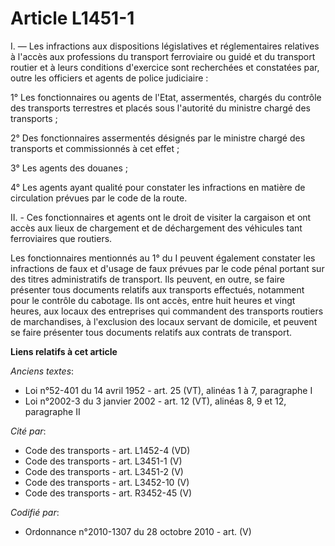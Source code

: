 # Article L1451-1

I. ― Les infractions aux dispositions législatives et réglementaires relatives à l'accès aux professions du transport
ferroviaire ou guidé et du transport routier et à leurs conditions d'exercice sont recherchées et constatées par, outre les
officiers et agents de police judiciaire :

1° Les fonctionnaires ou agents de l'Etat, assermentés, chargés du contrôle des transports terrestres et placés sous
l'autorité du ministre chargé des transports ;

2° Des fonctionnaires assermentés désignés par le ministre chargé des transports et commissionnés à cet effet ;

3° Les agents des douanes ;

4° Les agents ayant qualité pour constater les infractions en matière de circulation prévues par le code de la route.

II. - Ces fonctionnaires et agents ont le droit de visiter la cargaison et ont accès aux lieux de chargement et de
déchargement des véhicules tant ferroviaires que routiers.

Les fonctionnaires mentionnés au 1° du I peuvent également constater les infractions de faux et d'usage de faux prévues par
le code pénal portant sur des titres administratifs de transport. Ils peuvent, en outre, se faire présenter tous documents
relatifs aux transports effectués, notamment pour le contrôle du cabotage. Ils ont accès, entre huit heures et vingt heures,
aux locaux des entreprises qui commandent des transports routiers de marchandises, à l'exclusion des locaux servant de
domicile, et peuvent se faire présenter tous documents relatifs aux contrats de transport.

**Liens relatifs à cet article**

_Anciens textes_:

  - Loi n°52-401 du 14 avril 1952 - art. 25 (VT), alinéas 1 à 7, paragraphe I
  - Loi n°2002-3 du 3 janvier 2002 - art. 12 (VT), alinéas 8, 9 et 12, paragraphe II

_Cité par_:

  - Code des transports - art. L1452-4 (VD)
  - Code des transports - art. L3451-1 (V)
  - Code des transports - art. L3451-2 (V)
  - Code des transports - art. L3452-10 (V)
  - Code des transports - art. R3452-45 (V)

_Codifié par_:

  - Ordonnance n°2010-1307 du 28 octobre 2010 - art. (V)
